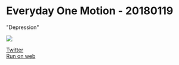 # Everyday One Motion - 20180119  

"Depression"  

![](https://media.giphy.com/media/3o752khu4835Y3UF6U/giphy.gif)  

[Twitter](https://twitter.com/motions_work/status/954100933096435712)  
[Run on web](http://fms-cat-eom.github.io/20180119/dist)  
